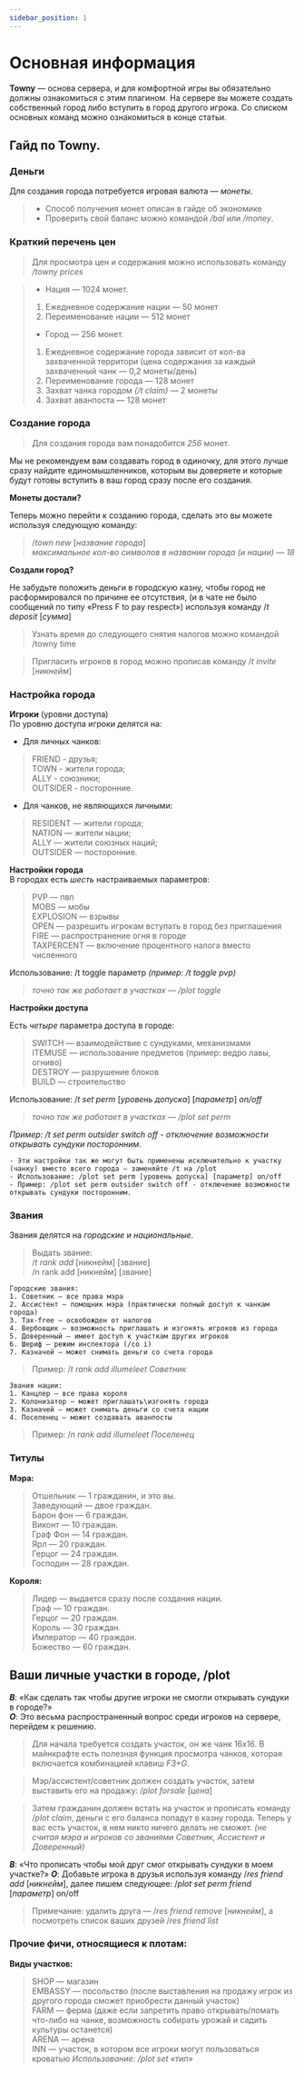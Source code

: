 ```yaml
---
sidebar_position: 1
---
```


# Основная информация

**Towny** — основа сервера, и для комфортной игры вы обязательно должны ознакомиться с этим плагином.
На сервере вы можете создать собственный город либо вступить в город другого игрока. Со списком основных команд можно ознакомиться в конце статьи.

## **Гайд по Towny.** 

### **Деньги**

Для создания города потребуется игровая валюта — *монеты*.

> * Способ получения монет описан в гайде об экономике
> * Проверить свой баланс можно командой */bal* или */money*.

### **Краткий перечень цен**
>Для просмотра цен и содержания можно использовать команду */towny prices*

>* Нация — 1024 монет.
 > 1. Ежедневное содержание нации — 50 монет
 > 2. Переименование нации — 512 монет
> * Город — 256 монет.
> 1. Ежедневное содержание города зависит от кол-ва захваченной территори (цена содержания за каждый захваченный чанк — 0,2 монеты/день)
> 2. Переименование города — 128 монет
> 3. Захват чанка городом *(/t claim)* — 2 монеты
> 4. Захват аванпоста — 128 монет

### **Создание города**
>Для создания города вам понадобится *256* монет.

Мы не рекомендуем вам создавать город в одиночку, для этого лучше сразу найдите единомышленников, которым вы доверяете и которые будут готовы вступить в ваш город сразу после его создания.

**Монеты достали?**

Теперь можно перейти к созданию города, сделать это вы можете используя следующую команду:
>/*town new* [*название города*]  
*максимальное кол-во символов в названии города (и нации) — 18*

**Создали город?**

Не забудьте положить деньги в городскую казну,
чтобы город не расформировался по причине ее отсутствия,
(и в чате не было сообщений по типу «Press F to pay respect»)
используя команду /*t deposit* [*сумма*]
>Узнать время до следующего снятия налогов можно командой /towny time

>Пригласить игроков в город можно прописав команду /*t invite* [*никнейм*]

### **Настройка города**

**Игроки** (уровни доступа)  
По уровню доступа игроки делятся на:
* Для личных чанков:
>FRIEND - друзья;  
 TOWN - жители города;  
 ALLY - союзники;  
 OUTSIDER - посторонние.  
* Для чанков, не являющихся личными:
>RESIDENT — жители города;  
 NATION — жители нации;  
 ALLY — жители союзных наций;  
 OUTSIDER — посторонние.  
 
**Настройки города**   
В городах есть *шесть* настраиваемых параметров:  

>PVP — пвп  
MOBS — мобы  
EXPLOSION — взрывы  
OPEN — разрешить игрокам вступать в город без приглашения  
FIRE — распространение огня в городе   
TAXPERСENT — включение процентного налога вместо численного

Использование: /t toggle параметр *(пример: /t toggle pvp)*
>*точно так же работает в участках — /plot toggle*

**Настройки доступа**

Есть *четыре* параметра доступа в городе:

>SWITCH — взаимодействие с сундуками, механизмами  
ITEMUSE — использование предметов (пример: ведро лавы, огниво)  
DESTROY — разрушение блоков    
BUILD — строительство

Использование: /*t set perm* [*уровень допуска*] [*параметр*] *on/off*
> *точно так же работает в участках — /plot set perm*

*Пример: /t set perm outsider switch off - отключение возможности открывать сундуки посторонним*.

    - Эти настройки так же могут быть применены исключительно к участку (чанку) вместо всего города — заменяйте /t на /plot
    - Использование: /plot set perm [уровень допуска] [параметр] on/off
    - Пример: /plot set perm outsider switch off - отключение возможности открывать сундуки посторонним.

### **Звания**
Звания делятся на *городские* и *национальные*.

>Выдать звание:  
/*t rank add* [никнейм] [звание]  
/n rank add [никнейм] [звание]

    Городские звания:
    1. Советник — все права мэра
    2. Ассистент — помощник мэра (практически полный доступ к чанкам города)
    3. Tax-free — освобожден от налогов
    4. Вербовщик — возможность приглашать и изгонять игроков из города
    5. Доверенный — имеет доступ к участкам других игроков
    6. Шериф — режим инспектора (/co i)
    7. Казначей — может снимать деньги со счета города
>Пример: /*t rank add illumeleet Советник*

    Звания нации:
    1. Канцлер — все права короля
    2. Колонизатор — может приглашать\изгонять города
    3. Казначей — может снимать деньги со счета нации
    4. Поселенец — может создавать аванпосты
> Пример: /*n rank add illumeleet Поселенец*

### **Титулы**

**Мэра:**
> Отшельник — 1 гражданин, и это вы.  
Заведующий — двое граждан.  
Барон фон — 6 граждан.   
Виконт — 10 граждан.  
Граф Фон — 14 граждан.  
Ярл — 20 граждан.  
Герцог — 24 граждан.  
Господин — 28 граждан.  

**Короля:**
> Лидер — выдается сразу после создания нации.  
Граф — 10 граждан.  
Герцог — 20 граждан.  
Король — 30 граждан.  
Император — 40 граждан.  
Божество — 60 граждан. 

## **Ваши личные участки в городе, /plot**

__*В*__:
«Как сделать так чтобы другие игроки не смогли открывать сундуки в городе?»  
__*О*__:
Это весьма распространенный вопрос среди игроков на сервере, перейдем к решению.

>Для начала требуется создать участок, он же чанк 16х16.
В майнкрафте есть полезная функция просмотра чанков, которая включается комбинацией клавиш *F3+G*.

>Мэр/ассистент/советник должен создать участок, затем выставить его на продажу: /*plot forsale* [*цена*]  

>Затем гражданин должен встать на участок и прописать команду
/*plot claim*, деньги с его баланса попадут в казну города.
Теперь у вас есть участок, в нем никто ничего делать не сможет. *(не считая мэра и игроков со званиями Советник, Ассистент и Доверенный)*

__*В*__:
«Что прописать чтобы мой друг смог открывать сундуки в моем участке?»
__*О*__:
Добавьте игрока в друзья используя команду /*res friend add* [*никнейм*], далее пишем следующее: /*plot set perm friend* [*параметр*] on/off
>Примечание: удалить друга — /*res friend remove* [*никнейм*], а посмотреть список ваших друзей /*res friend list*

### **Прочие фичи, относящиеся к плотам:**

**Виды участков:**

>SHOP — магазин   
EMBASSY — посольство
(после выставления на продажу игрок из другого города сможет приобрести данный участок)   
FARM — ферма (даже если запретить право открывать/ломать что-либо на чанке, возможность собирать урожай и садить культуры останется)  
ARENA — арена   
INN — участок, в котором все игроки могут пользоваться кроватью
*Использование: /plot set «тип»*
